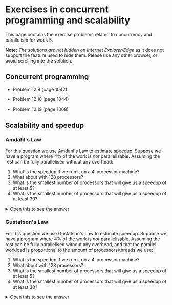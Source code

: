 # Exercises in concurrent programming and scalability

This page contains the exercise problems related to concurrency and
parallelism for week 5.

**Note:** _The solutions are not hidden on Internet Explorer/Edge_ as
it does not support the feature used to hide them. Please use any
other browser, or avoid scrolling into the solution.

## Concurrent programming

* Problem 12.9 (page 1042)

* Problem 12.10 (page 1044)

* Problem 12.19 (page 1068)

## Scalability and speedup

### Amdahl's Law

For this question we use Amdahl's Law to estimate speedup.  Suppose we
have a program where 4% of the work is *not* parallelisable.  Assuming
the rest can be fully parallelised without any overhead:

1. What is the speedup if we run it on a 4-processor machine?
2. What about with 128 processors?
3. What is the smallest number of processors that will give us a speedup of at least 5?
4. What is the smallest number of processors that will give us a speedup of at least 30?

<details>
  <summary>Open this to see the answer</summary>

Since 4% is not parallelisable, *p=0.96*, which gives us *S(N) =
1/(1-0.96+(0.96/N))*.

1. *S(4) = 1 / (1-0.96+(0.96/4)) = 3.57*

2. *S(128) = 1 / (1-0.96+(0.96/128)) = 21.05*

3. *S(N) = 5*.  Solving for *N*, we get *N=6*.

4. Since the limit of *S(N)* is *25* as *N* goes to infinity, we
   cannot ever get a speedup of at least 30 with this program.

</details>

### Gustafson's Law

For this question we use Gustafson's Law to estimate speedup.  Suppose
we have a program where 4% of the work is *not* parallelisable.
Assuming the rest can be fully parallelised without any overhead, and
that the parallel workload is proportional to the amount of
processors/threads we use:

1. What is the speedup if we run it on a 4-processor machine?
2. What about with 128 processors?
3. What is the smallest number of processors that will give us a speedup of at least 5?
4. What is the smallest number of processors that will give us a speedup of at least 30?

<details>
  <summary>Open this to see the answer</summary>

Since 4% is not parallelisable, *s=0.04*, which gives us *S(N) =
N + (1-N) * 0.04*.

1. *S(4) = 3.88*

2. *S(128) = = 122.92*

3. *S(N) = 5*.  Solving for *N*, we get *N=31/6*, and since we cannot
   have a fractional number of processors, we round up to *N=6*.

4. *S(N) = 30*.  Solving for *N*, we get *N=749/24*, which we round up
   to *N=32*.

</details>
